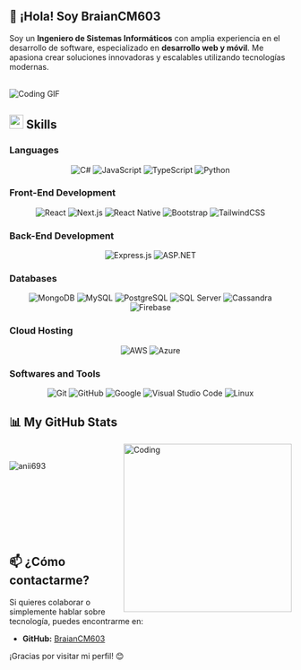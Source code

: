 ## 👋 ¡Hola! Soy BraianCM603

Soy un **Ingeniero de Sistemas Informáticos** con amplia experiencia en el desarrollo de software, especializado en **desarrollo web y móvil**. Me apasiona crear soluciones innovadoras y escalables utilizando tecnologías modernas.

<br>

<img src="https://user-images.githubusercontent.com/73097560/115834477-dbab4500-a447-11eb-908a-139a6edaec5c.gif" alt="Coding GIF">

<br>

## <img src="https://media2.giphy.com/media/QssGEmpkyEOhBCb7e1/giphy.gif?cid=ecf05e47a0n3gi1bfqntqmob8g9aid1oyj2wr3ds3mg700bl&rid=giphy.gif" width="25"><b> Skills</b>

### Languages
<p align="center">
    <img src="https://img.shields.io/badge/C%23-%23239120.svg?style=for-the-badge&logo=c-sharp&logoColor=white" alt="C#">
    <img src="https://img.shields.io/badge/JavaScript-%23F7DF1E.svg?style=for-the-badge&logo=javascript&logoColor=black" alt="JavaScript">
    <img src="https://img.shields.io/badge/TypeScript-%23007ACC.svg?style=for-the-badge&logo=typescript&logoColor=white" alt="TypeScript">
    <img src="https://img.shields.io/badge/Python-%2314354C.svg?style=for-the-badge&logo=python&logoColor=white" alt="Python">
</p>

### Front-End Development
<p align="center">
    <img src="https://img.shields.io/badge/React-%2361DAFB.svg?style=for-the-badge&logo=react&logoColor=black" alt="React">
    <img src="https://img.shields.io/badge/Next.js-%23000000.svg?style=for-the-badge&logo=nextdotjs&logoColor=white" alt="Next.js">
    <img src="https://img.shields.io/badge/React%20Native-%2361DAFB.svg?style=for-the-badge&logo=react&logoColor=black" alt="React Native">
    <img src="https://img.shields.io/badge/Bootstrap-%23563D7C.svg?style=for-the-badge&logo=bootstrap&logoColor=white" alt="Bootstrap">
    <img src="https://img.shields.io/badge/TailwindCSS-%2338B2AC.svg?style=for-the-badge&logo=tailwind-css&logoColor=white" alt="TailwindCSS">
</p>

### Back-End Development
<p align="center">
    <img src="https://img.shields.io/badge/Express.js-%23000000.svg?style=for-the-badge&logo=express&logoColor=white" alt="Express.js">
    <img src="https://img.shields.io/badge/ASP.NET-%235C2D91.svg?style=for-the-badge&logo=dotnet&logoColor=white" alt="ASP.NET">
</p>

### Databases
<p align="center">
    <img src="https://img.shields.io/badge/MongoDB-%2347A248.svg?style=for-the-badge&logo=mongodb&logoColor=white" alt="MongoDB">
    <img src="https://img.shields.io/badge/MySQL-%234479A1.svg?style=for-the-badge&logo=mysql&logoColor=white" alt="MySQL">
    <img src="https://img.shields.io/badge/PostgreSQL-%23336791.svg?style=for-the-badge&logo=postgresql&logoColor=white" alt="PostgreSQL">
    <img src="https://img.shields.io/badge/SQL%20Server-%23CC2927.svg?style=for-the-badge&logo=microsoftsqlserver&logoColor=white" alt="SQL Server">
    <img src="https://img.shields.io/badge/Cassandra-%231287B1.svg?style=for-the-badge&logo=apache-cassandra&logoColor=white" alt="Cassandra">
    <img src="https://img.shields.io/badge/Firebase-%23FFCA28.svg?style=for-the-badge&logo=firebase&logoColor=black" alt="Firebase">
</p>

### Cloud Hosting
<p align="center">
    <img src="https://img.shields.io/badge/AWS-%23FF9900.svg?style=for-the-badge&logo=amazon-aws&logoColor=white" alt="AWS">
    <img src="https://img.shields.io/badge/Azure-%230072C6.svg?style=for-the-badge&logo=microsoft-azure&logoColor=white" alt="Azure">
</p>

### Softwares and Tools
<p align="center">
    <img src="https://img.shields.io/badge/git-%23F05033.svg?style=for-the-badge&logo=git&logoColor=white" alt="Git">
    <img src="https://img.shields.io/badge/github-%23121011.svg?style=for-the-badge&logo=github&logoColor=white" alt="GitHub">
    <img src="https://img.shields.io/badge/google-%234285F4.svg?style=for-the-badge&logo=google&logoColor=white" alt="Google">
    <img src="https://img.shields.io/badge/Visual%20Studio%20Code-0078d7.svg?style=for-the-badge&logo=visual-studio-code&logoColor=white" alt="Visual Studio Code">
    <img src="https://img.shields.io/badge/Linux-FCC624?style=for-the-badge&logo=linux&logoColor=black" alt="Linux">
</p>

## 📊 My GitHub Stats
<p aling="center">
  <img align="right" alt="Coding" width="300" src="https://cdn.dribbble.com/users/1277312/screenshots/14733298/media/39b1045e593737587dd60e42c8422d1f.gif" >
  <br>
  <p><img align="left" src="https://github-readme-stats.vercel.app/api/top-langs?username=anii693&show_icons=true&theme=dark&locale=en&layout=compact" alt="anii693" /></p>
</p>

<br><br><br><br><br><br><br><br>
## 📫 ¿Cómo contactarme?
Si quieres colaborar o simplemente hablar sobre tecnología, puedes encontrarme en:
- **GitHub:** [BraianCM603](https://github.com/BraianCM603)

¡Gracias por visitar mi perfil! 😊

